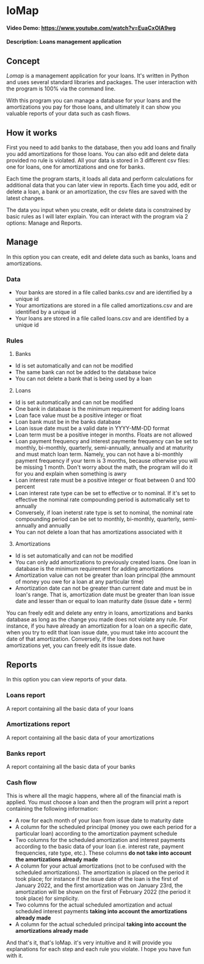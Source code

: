 # loMap
#### Video Demo:  <https://www.youtube.com/watch?v=EuaCxOlA9wg>
#### Description: Loans management application

## Concept
_Lomap_ is a management application for your loans. It's written in Python and uses several standard libraries and packages. The user interaction with the program is 100% via the command line.

With this program you can manage a database for your loans and the amortizations you pay for those loans, and ultimately it can show you valuable reports of your data such as cash flows.

## How it works
First you need to add banks to the database, then you add loans and finally you add amortizations for those loans. You can also edit and delete data provided no rule is violated. All your data is stored in 3 different csv files: one for loans, one for amortizations and one for banks.

Each time the program starts, it loads all data and perform calculations for additional data that you can later view in reports.
Each time you add, edit or delete a loan, a bank or an amortization, the csv files are saved with the latest changes.

The data you input when you create, edit or delete data is constrained by basic rules as I will later explain. You can interact with the program via 2 options: Manage and Reports.

## Manage
In this option you can create, edit and delete data such as banks, loans and amortizations.

### Data
- Your banks are stored in a file called banks.csv and are identified by a unique id
- Your amortizations are stored in a file called amortizations.csv and are identified by a unique id
- Your loans are stored in a file called loans.csv and are identified by a unique id

### Rules
1. Banks
  - Id is set automatically and can not be modified
  - The same bank can not be added to the database twice
  - You can not delete a bank that is being used by a loan

2. Loans
  - Id is set automatically and can not be modified
  - One bank in database is the minimum requirement for adding loans
  - Loan face value must be a positive integer or float
  - Loan bank must be in the banks database
  - Loan issue date must be a valid date in YYYY-MM-DD format
  - Loan term must be a positive integer in months. Floats are not allowed
  - Loan payment frequency and interest paymente frequency can be set to monthly, bi-monthly, quarterly, semi-annually, annually and at maturity and must match loan term. Namely, you can not have a bi-monthly payment frequency if your term is 3 months, because otherwise you will be missing 1 month. Don't worry about the math, the program will do it for you and explain when something is awry
  - Loan interest rate must be a positive integer or float between 0 and 100 percent
  - Loan interest rate type can be set to effective or to nominal. If it's set to effective the nominal rate compounding period is automatically set to annually
  - Conversely, if loan ineterst rate type is set to nominal, the nominal rate compounding period can be set to monthly, bi-monthly, quarterly, semi-annually and annually
  - You can not delete a loan that has amortizations associated with it

  3. Amortizations
   - Id is set automatically and can not be modified
   - You can only add amortizations to previously created loans. One loan in database is the minimum requirement for adding amortizations
   - Amortization value can not be greater than loan principal (the ammount of money you owe for a loan at any particular time)
   - Amortization date can not be greater than current date and must be in loan's range. That is, amortization date must be greater than loan issue date and lesser than or equal to loan maturity date (issue date + term)

You can freely edit and delete any entry in loans, amortizations and banks database as long as the change you made does not violate any rule. For instance, if you have already an amortization for a loan on a specific date, when you try to edit that loan issue date, you must take into account the date of that amortization. Conversely, if the loan does not have amortizations yet, you can freely edit its issue date.


## Reports
In this option you can view reports of your data.

### Loans report
A report containing all the basic data of your loans

### Amortizations report
A report containing all the basic data of your amortizations

### Banks report
A report containing all the basic data of your banks

### Cash flow
This is where all the magic happens, where all of the financial math is applied. You must choose a loan and then the program will print a report containing the following information:
- A row for each month of your loan from issue date to maturity date
- A column for the scheduled principal (money you owe each period for a particular loan) according to the amortization payment schedule
- Two columns for the scheduled amortization and interest payments according to the basic data of your loan (i.e. interest rate, payment frequencies, rate type, etc.). These columns **do not take into account the amortizations already made**
- A column for your actual amortizations (not to be confused with the scheduled amortizations). The amortization is placed on the period it took place; for instance if the issue date of the loan is the first of January 2022, and the first amortization was on January 23rd, the amortization will be shown on the first of February 2022 (the period it took place) for simplicity.
- Two columns for the actual scheduled amortization and actual scheduled interest payments **taking into account the amortizations already made**
- A column for the actual scheduled principal **taking into account the amortizations already made**


And that's it, that's loMap. it's very intuitive and it will provide you explanations for each step and each rule you violate. I hope you have fun with it.
